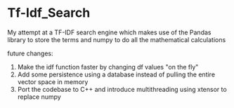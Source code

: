 # Tf-Idf_Search

My attempt at a TF-IDF search engine which makes use of the Pandas library to store the terms and numpy to do all the mathematical calculations

future changes:

1. Make the idf function faster by changing df values "on the fly"
2. Add some persistence using a database instead of pulling the entire vector space in memory
3. Port the codebase to C++ and introduce multithreading using xtensor to replace numpy
